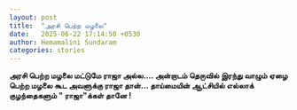 ```yaml
---
layout: post
title:  "அரசி பெற்ற மழலை"
date:   2025-06-22 17:14:50 +0530
author: Hemamalini Sundaram
categories: stories
---
```


**அரசி பெற்ற மழலை மட்டுமே ராஜா அல்ல\.... அன்றாடம் தெருவில் இரந்து வாழும் ஏழை
பெற்ற மழலை கூட அவளுக்கு ராஜா தான்\... தாய்மையின் ஆட்சியில் எல்லாக் குழந்தைகளும் \"
ராஜா\"க்கள் தானே !**
